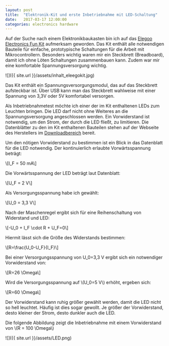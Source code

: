 ```yaml
---
layout: post
title:  "Elektronik-Kit und erste Inbetriebnahme mit LED-Schaltung"
date:   2017-03-17 12:00:00
categories: electronics hardware
---
```


Auf der Suche nach einem Elektronikbaukasten bin ich auf das [Elegoo Electronics Fun Kit](https://www.amazon.de/Elegoo-Electronic-Breadboard-Kondensator-Potentiometer/dp/B01J79YG8G/ref=sr_1_fkmr0_1?ie=UTF8&qid=1489770984&sr=8-1-fkmr0&keywords=eleego+electronics+fun+kit) aufmerksam geworden. Das Kit enthält alle notwendigen Bauteile für einfache, prototypische Schaltungen für die Arbeit mit Mikrocontrollern. Besonders wichtig waren mir ein Steckbrett (Breadboard), damit ich ohne Löten Schaltungen zusammenbauen kann. Zudem war mir eine komfortable Spannungsversorgung wichtig.

![]({{ site.url }}/assets/inhalt_eleegokit.jpg)

Das Kit enthält ein Spannungsversorgungsmodul, das auf das Steckbrett aufsteckbar ist. Über USB kann man das Steckbrett wahlweise mit einer Spannung von 3,3V oder 5V komfortabel versorgen.

Als Inbetriebnahmetest möchte ich einer der im Kit enthaltenen LEDs zum Leuchten bringen. Die LED darf nicht ohne Weiteres an die Spannungsversorgung angeschlossen werden. Ein Vorwiderstand ist notwendig, um den Strom, der durch die LED fließt, zu limitieren. Die Datenblätter zu den im Kit enthaltenen Bauteilen stehen auf der Webseite des Herstellers im [Downloadbereich](http://www.elegoo.com/download/) bereit.

Um den nötigen Vorwiderstand zu bestimmen ist ein Blick in das Datenblatt für die LED notwendig. Der kontinuierlich erlaubte Vorwärtsspannung beträgt:

\\[I_F = 50 mA\\]

Die Vorwärtsspannung der LED beträgt laut Datenblatt:

\\[U_F = 2 V\\]

Als Versorgungsspannung habe ich gewählt:

\\[U_0 = 3,3 V\\]

Nach der Maschenregel ergibt sich für eine Reihenschaltung von Widerstand und LED:

\\[-U_0 + I_F \cdot R + U_F=0\\]

Hiermit lässt sich die Größe des Widerstands bestimmen:

\\[R=\frac{U_0-U_F}{I_F}\\]

Bei einer Versorgungsspannung von U_0=3,3 V ergibt sich ein notwendiger Vorwiderstand von:

\\[R=26 \Omega\\]

Wird die Versorgungsspannung auf \\(U_0=5 V\\) erhöht, ergeben sich:

\\[R=60 \Omega\\]

Der Vorwiderstand kann ruhig größer gewählt werden, damit die LED nicht so hell leuchtet. Häufig ist dies sogar gewollt. Je größer der Vorwiderstand, desto kleiner der Strom, desto dunkler auch die LED.

Die folgende Abbildung zeigt die Inbetriebnahme mit einem Vorwiderstand von \\(R = 100 \Omega\\)

![]({{ site.url }}/assets/LED.png)
